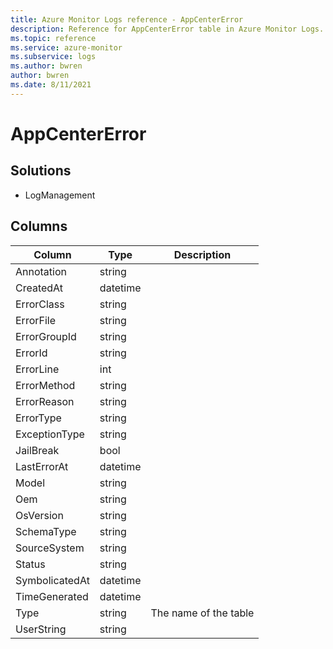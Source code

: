 ```yaml
---
title: Azure Monitor Logs reference - AppCenterError
description: Reference for AppCenterError table in Azure Monitor Logs.
ms.topic: reference
ms.service: azure-monitor
ms.subservice: logs
ms.author: bwren
author: bwren
ms.date: 8/11/2021
---
```


# AppCenterError

 

## Solutions

- LogManagement




## Columns

|Column|Type|Description|
|---|---|---|
|Annotation|string||
|CreatedAt|datetime||
|ErrorClass|string||
|ErrorFile|string||
|ErrorGroupId|string||
|ErrorId|string||
|ErrorLine|int||
|ErrorMethod|string||
|ErrorReason|string||
|ErrorType|string||
|ExceptionType|string||
|JailBreak|bool||
|LastErrorAt|datetime||
|Model|string||
|Oem|string||
|OsVersion|string||
|SchemaType|string||
|SourceSystem|string||
|Status|string||
|SymbolicatedAt|datetime||
|TimeGenerated|datetime||
|Type|string|The name of the table|
|UserString|string||
